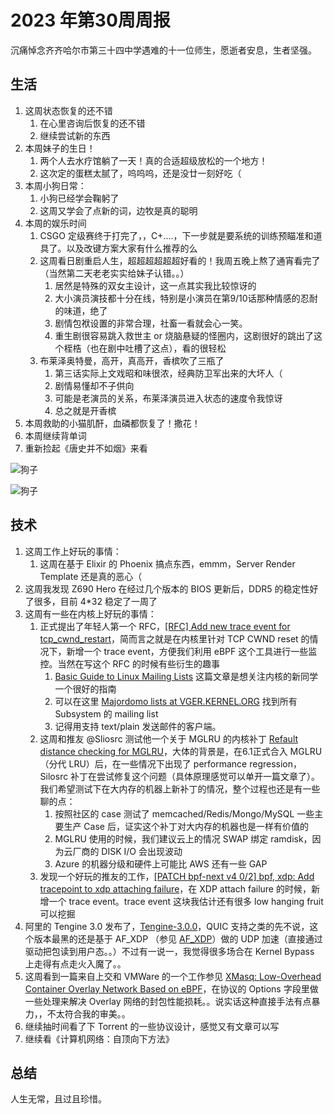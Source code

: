 # 2023 年第30周周报

沉痛悼念齐齐哈尔市第三十四中学遇难的十一位师生，愿逝者安息，生者坚强。

## 生活

1. 这周状态恢复的还不错
    1. 在心里咨询后恢复的还不错
    2. 继续尝试新的东西
2. 本周妹子的生日！
    1. 两个人去水疗馆躺了一天！真的合适超级放松的一个地方！
    2. 这次定的蛋糕太腻了，呜呜呜，还是没廿一刻好吃（
3. 本周小狗日常：
    1. 小狗已经学会鞠躬了
    2. 这周又学会了点新的词，边牧是真的聪明
4. 本周的娱乐时间
    1. CSGO 定级赛终于打完了，，C+....，下一步就是要系统的训练预瞄准和道具了。以及改键方案大家有什么推荐的么
    2. 这周看日剧重启人生，超超超超超超好看的！我周五晚上熬了通宵看完了（当然第二天老老实实给妹子认错。。）
        1. 居然是特殊的双女主设计，这一点其实我比较惊讶的
        2. 大小演员演技都十分在线，特别是小演员在第9/10话那种情感的忍耐的味道，绝了
        3. 剧情包袱设置的非常合理，社畜一看就会心一笑。
        4. 重生剧很容易跳入救世主 or 烧脑悬疑的怪圈内，这剧很好的跳出了这个桎梏（也在剧中吐槽了这点），看的很轻松
    3. 布莱泽奥特曼，高开，真高开，香槟吹了三瓶了
        1. 第三话实际上文戏昭和味很浓，经典防卫军出来的大坏人（
        2. 剧情易懂却不子供向
        3. 可能是老演员的关系，布莱泽演员进入状态的速度令我惊讶
        4. 总之就是开香槟
5. 本周救助的小猫肌酐，血磷都恢复了！撒花！
6. 本周继续背单词
7. 重新捡起《唐史并不如烟》来看

![狗子](https://github.com/benoitc/gunicorn/assets/7054676/dfc61cca-b9ac-4167-91de-a106e728819f)

![狗子](https://github.com/benoitc/gunicorn/assets/7054676/5c95d105-5458-421c-9025-a8a034968df1)

## 技术

1. 这周工作上好玩的事情：
    1. 这周在基于 Elixir 的 Phoenix 搞点东西，emmm，Server Render Template 还是真的恶心（
2. 这周我发现 Z690 Hero 在经过几个版本的 BIOS 更新后，DDR5 的稳定性好了很多，目前 4*32 稳定了一周了
3. 这周有一些在内核上好玩的事情：
    1. 正式提出了年轻人第一个 RFC，[[RFC] Add new trace event for tcp_cwnd_restart](https://lore.kernel.org/linux-trace-kernel/60474508-419e-2070-2cfc-35196cb74964@manjusaka.me/)，简而言之就是在内核里针对 TCP CWND reset 的情况下，新增一个 trace event，方便我们利用 eBPF 这个工具进行一些监控。当然在写这个 RFC 的时候有些衍生的趣事
        1. [Basic Guide to Linux Mailing Lists](https://www.grant.pizza/blog/mailing-list-guide/#:~:text=You%20can%20find%20instructions%20here,can%20unsubscribe%20the%20same%20way.) 这篇文章是想关注内核的新同学一个很好的指南
        2. 可以在这里 [Majordomo lists at VGER.KERNEL.ORG](http://vger.kernel.org/vger-lists.html) 找到所有 Subsystem 的 mailing list
        3. 记得用支持 text/plain 发送邮件的客户端。
    2. 这周和推友 @Sliosrc 测试他一个关于 MGLRU 的内核补丁 [Refault distance checking for MGLRU](https://lore.kernel.org/linux-mm/20230725185733.43929-1-ryncsn@gmail.com/T/#t)，大体的背景是，在6.1正式合入 MGLRU（分代 LRU）后，在一些情况下出现了 performance regression，Silosrc 补丁在尝试修复这个问题（具体原理感觉可以单开一篇文章了）。我们希望测试下在大内存的机器上新补丁的情况，整个过程也还是有一些聊的点：
        1. 按照社区的 case 测试了 memcached/Redis/Mongo/MySQL 一些主要生产 Case 后，证实这个补丁对大内存的机器也是一样有价值的
        2. MGLRU 使用的时候，我们建议云上的情况 SWAP 绑定 ramdisk，因为云厂商的 DISK I/O 会出现波动
        3. Azure 的机器分级和硬件上可能比 AWS 还有一些 GAP
    3. 发现一个好玩的推友的工作，[[PATCH bpf-next v4 0/2] bpf, xdp: Add tracepoint to xdp attaching failure](https://lore.kernel.org/bpf/20230730114951.74067-1-hffilwlqm@gmail.com/)，在 XDP attach failure 的时候，新增一个 trace event。trace event 这块我估计还有很多 low hanging fruit 可以挖掘
4. 阿里的 Tengine 3.0 发布了，[Tengine-3.0.0](https://github.com/alibaba/tengine/releases/tag/3.0.0)，QUIC 支持之类的先不说，这个版本最黑的还是基于 AF_XDP （参见 [AF_XDP](https://docs.kernel.org/networking/af_xdp.html)）做的 UDP 加速（直接通过驱动把包读到用户态。。）不过有一说一，我觉得很多场合在 Kernel Bypass 上走得有点走火入魔了。。
5. 这周看到一篇来自上交和 VMWare 的一个工作参见 [XMasq: Low-Overhead Container Overlay Network Based on eBPF](https://arxiv.org/pdf/2305.05455.pdf)，在协议的 Options 字段里做一些处理来解决 Overlay 网络的封包性能损耗。。说实话这种直接手法有点暴力，，不太符合我的审美。。
6. 继续抽时间看了下 Torrent 的一些协议设计，感觉又有文章可以写
7. 继续看《计算机网络：自顶向下方法》

## 总结

人生无常，且过且珍惜。
